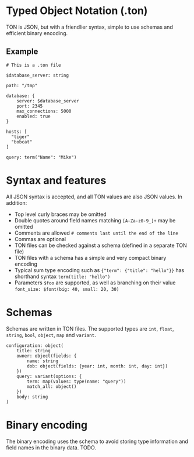 #  Typed Object Notation (.ton)

TON is JSON, but with a friendlier syntax, simple to use schemas and efficient binary encoding.


## Example

    # This is a .ton file

    $database_server: string

    path: "/tmp"

    database: {
        server: $database_server
        port: 2345
        max_connections: 5000
        enabled: true
    }

    hosts: [
      "tiger"
      "bobcat"
    ]

    query: term("Name": "Mike")


# Syntax and features

All JSON syntax is accepted, and all TON values are also JSON values. In addition:

 * Top level curly braces may be omitted
 * Double quotes around field names matching `[A-Za-z0-9_]+` may be omitted
 * Comments are allowed `# comments last until the end of the line` 
 * Commas are optional
 * TON files can be checked against a schema (defined in a separate TON file)
 * TON files with a schema has a simple and very compact binary encoding
 * Typical sum type encoding such as `{"term": {"title": "hello"}}` has shorthand syntax `term(title: "hello")`
 * Parameters `$foo` are supported, as well as branching on their value `font_size: $font(big: 40, small: 20, 30)`


# Schemas

Schemas are written in TON files. The supported types are `int`, `float`, `string`, `bool`, `object`, `map` and `variant`.

    configuration: object(
        title: string
        owner: object(fields: {
            name: string
            dob: object(fields: {year: int, month: int, day: int})
        })
        query: variant(options: {
            term: map(values: type(name: "query"))
            match_all: object()
        })
        body: string
    )


# Binary encoding

The binary encoding uses the schema to avoid storing type information and field names in the binary data. TODO.

